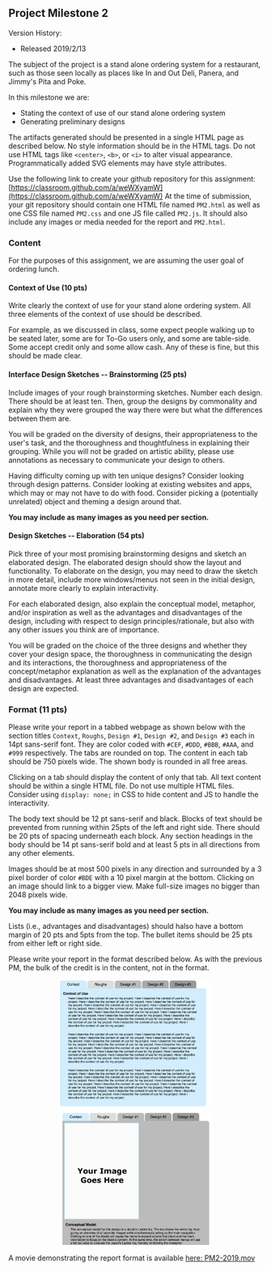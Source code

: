 ## Project Milestone 2

Version History: 

- Released 2019/2/13

The subject of the project is a stand alone ordering system for a restaurant,
such as those seen locally as places like In and Out Deli, Panera, and Jimmy's
Pita and Poke.

In this milestone we are:

- Stating the context of use of our stand alone ordering system
- Generating preliminary designs

The artifacts generated should be presented in a single HTML page as described
below. No style information should be in the HTML tags. Do not use
HTML tags like `<center>`, `<b>`, or `<i>` to alter visual appearance.
Programmatically added SVG elements may have style attributes.

Use the following link to create your github repository for this assignment:
[https://classroom.github.com/a/weWXyamW](https://classroom.github.com/a/weWXyamW)
At the time of submission, your git repository should contain one HTML file
named `PM2.html` as well as one CSS file named `PM2.css` and one JS file
called `PM2.js`. It should also include any images or media needed for the
report and `PM2.html`. 

### Content

For the purposes of this assignment, we are assuming the user goal of ordering
lunch.

#### Context of Use (10 pts)

Write clearly the context of use for your stand alone ordering system. All
three elements of the context of use should be described.

For example, as we discussed in class, some expect people walking up to be
seated later, some are for To-Go users only, and some are table-side. Some
accept credit only and some allow cash. Any of these is fine, but this should
be made clear.

#### Interface Design Sketches -- Brainstorming (25 pts)

Include images of your rough brainstorming sketches. Number each design. There
should be at least ten. Then, group the designs by commonality and explain why
they were grouped the way there were but what the differences between them
are. 

You will be graded on the diversity of designs, their appropriateness to the
user's task, and the thoroughness and thoughtfulness in explaining their
grouping. While you will not be graded on artistic ability, please use
annotations as necessary to communicate your design to others. 

Having difficulty coming up with ten unique designs? Consider looking through
design patterns. Consider looking at existing websites and apps, which may or
may not have to do with food. Consider picking a (potentially unrelated)
object and theming a design around that.

**You may include as many images as you need per section.**

#### Design Sketches -- Elaboration (54 pts)

Pick three of your most promising brainstorming designs and sketch an
elaborated design. The elaborated design should show the layout and
functionality. To elaborate on the design, you may need to draw the sketch in
more detail, include more windows/menus not seen in the initial design,
annotate more clearly to explain interactivity.

For each elaborated design, also explain the conceptual model, metaphor,
and/or inspiration as well as the advantages and disadvantages of the design,
including with respect to design principles/rationale, but also with any other
issues you think are of importance.

You will be graded on the choice of the three designs and whether they cover
your design space, the thoroughness in communicating the design and its
interactions, the thoroughness and appropriateness of the concept/metaphor
explanation as well as the explanation of the advantages and disadvantages. At
least three advantages and disadvantages of each design are expected.



### Format (11 pts)

Please write your report in a tabbed webpage as shown below with the section
titles `Context`, `Roughs`, `Design #1`, `Design #2`, and `Design #3` each in
14pt sans-serif font. They are color coded with `#CEF`, `#DDD`, `#BBB`,
`#AAA`, and `#999` respectively. The tabs are rounded on top. The content in
each tab should be 750 pixels wide. The shown body is rounded in all free
areas. 

Clicking on a tab should display the content of only that tab. All text
content should be within a single HTML file. Do not use multiple HTML files. 
Consider using `display: none;` in CSS to hide content and JS to handle the
interactivity.

The body text should be 12 pt sans-serif and black. Blocks of text should be
prevented from running within 25pts of the left and right side. There should
be 20 pts of spacing underneath each block. Any section headings in the body
should be 14 pt sans-serif bold and at least 5 pts in all directions from any
other elements.

Images should be at most 500 pixels in any direction and surrounded by a 3
pixel border of color `#BDE` with a 10 pixel margin at the bottom. Clicking on
an image should link to a bigger view. Make full-size images no bigger than
2048 pixels wide.

**You may include as many images as you need per section.**

Lists (i.e., advantages and disadvantages) should halso have a bottom margin
of 20 pts and 5pts from the top. The bullet items should be 25 pts from either
left or right side.

Please write your report in the format described below. As with the previous
PM, the bulk of the credit is in the content, not in the format. 



<p align="center">
  <img src="images/PM2-2019-1.png" width=300 />
  &nbsp;
  <img src="images/PM2-2019-2.png" width=300 />
</p>


A movie demonstrating the report format is available [here:
PM2-2019.mov](videos/PM2-2019.mov)


